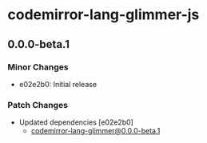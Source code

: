 # codemirror-lang-glimmer-js

## 0.0.0-beta.1

### Minor Changes

- e02e2b0: Initial release

### Patch Changes

- Updated dependencies [e02e2b0]
  - codemirror-lang-glimmer@0.0.0-beta.1
